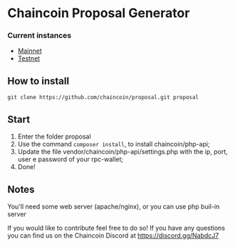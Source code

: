 
Chaincoin Proposal Generator
=================
### Current instances
 - [Mainnet](https://proposal.chaincoin.org/)
 - [Testnet](https://test.proposal.chaincoin.org/)

## How to install
`git clone https://github.com/chaincoin/proposal.git proposal`

## Start
1. Enter the folder proposal
2. Use the command `composer install`, to install chaincoin/php-api;
3. Update the file vendor/chaincoin/php-api/settings.php with the ip, port, user e password of your rpc-wallet;
4. Done!

## Notes
You'll need some web server (apache/nginx), or you can use php buil-in server


If you would like to contribute feel free to do so! If you have any questions you can find us on the Chaincoin Discord at https://discord.gg/NabdcJ7
